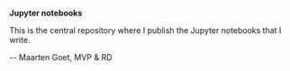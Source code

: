 **Jupyter notebooks**

This is the central repository where I publish the Jupyter notebooks that I write.

-- Maarten Goet, MVP & RD
